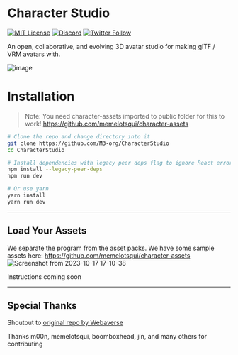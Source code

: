 # Character Studio

[![MIT License](https://img.shields.io/badge/License-MIT-green.svg)](https://choosealicense.com/licenses/mit/)
[![Discord](https://img.shields.io/discord/770382203782692945?label=Discord&logo=Discord)](https://discord.gg/8zBvTMb8SU)
[![Twitter Follow](https://img.shields.io/twitter/follow/m3org)](https://twitter.com/m3org)


An open, collaborative, and evolving 3D avatar studio for making glTF / VRM avatars with.

![image](https://github.com/M3-org/CharacterStudio/assets/32600939/fad3002f-78cd-4cd2-8eae-0c1663a86d25)


# Installation

> Note: You need character-assets imported to public folder for this to work! https://github.com/memelotsqui/character-assets

```bash
# Clone the repo and change directory into it
git clone https://github.com/M3-org/CharacterStudio
cd CharacterStudio

# Install dependencies with legacy peer deps flag to ignore React errors
npm install --legacy-peer-deps
npm run dev

# Or use yarn
yarn install
yarn run dev
```

---

## Load Your Assets

We separate the program from the asset packs. We have some sample assets here: https://github.com/memelotsqui/character-assets
![Screenshot from 2023-10-17 17-10-38](https://github.com/M3-org/CharacterStudio/assets/32600939/23768dc3-b834-4f70-a986-a4a0141c4014)

Instructions coming soon

---

## Special Thanks

Shoutout to [original repo by Webaverse](https://github.com/webaverse/characterstudio)

Thanks m00n, memelotsqui, boomboxhead, jin, and many others for contributing
